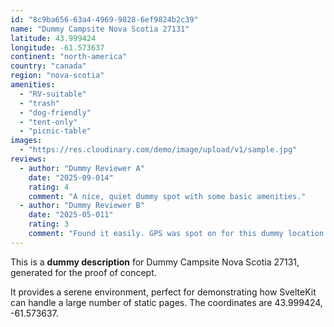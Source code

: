 ```yaml
---
id: "8c9ba656-63a4-4969-9828-6ef9824b2c39"
name: "Dummy Campsite Nova Scotia 27131"
latitude: 43.999424
longitude: -61.573637
continent: "north-america"
country: "canada"
region: "nova-scotia"
amenities:
  - "RV-suitable"
  - "trash"
  - "dog-friendly"
  - "tent-only"
  - "picnic-table"
images:
  - "https://res.cloudinary.com/demo/image/upload/v1/sample.jpg"
reviews:
  - author: "Dummy Reviewer A"
    date: "2025-09-014"
    rating: 4
    comment: "A nice, quiet dummy spot with some basic amenities."
  - author: "Dummy Reviewer B"
    date: "2025-05-011"
    rating: 3
    comment: "Found it easily. GPS was spot on for this dummy location."
---
```


This is a **dummy description** for Dummy Campsite Nova Scotia 27131, generated for the proof of concept.

It provides a serene environment, perfect for demonstrating how SvelteKit can handle a large number of static pages. The coordinates are 43.999424, -61.573637.
